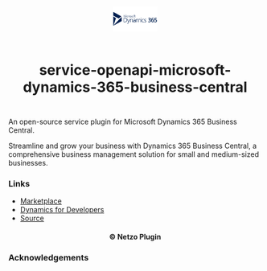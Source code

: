<div align="center">
  <a href="https://netzo.io" target="_blank" >
    <img height="50" src="https://raw.githubusercontent.com/netzoio/netzo/main/plugins/services/service-openapi-microsoft-dynamics-365-business-central/src/assets/icon.png" style="margin: 12px 0px" />
  </a>

  <h1 style="padding: 6px 0px 24px 0px">service-openapi-microsoft-dynamics-365-business-central</h1>
</div>

An open-source service plugin for Microsoft Dynamics 365 Business Central.

Streamline and grow your business with Dynamics 365 Business Central, a comprehensive business management solution for small and medium-sized businesses.

### Links

- [Marketplace](https://app.netzo.io/marketplace/service-openapi-microsoft-dynamics-365-business-central)
- [Dynamics for Developers](https://docs.microsoft.com/en-us/dynamics365/business-central/dev-itpro/api-reference/v2.0/dynamics-open-api)
- [Source](https://docs.microsoft.com/en-us/dynamics365/business-central/dev-itpro/api-reference/v2.0/dynamics-open-api)

<div align="center">
  <h4>© Netzo Plugin</h4>
</div>

### Acknowledgements
